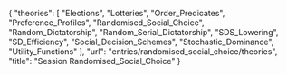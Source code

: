 {
    "theories": [
        "Elections",
        "Lotteries",
        "Order_Predicates",
        "Preference_Profiles",
        "Randomised_Social_Choice",
        "Random_Dictatorship",
        "Random_Serial_Dictatorship",
        "SDS_Lowering",
        "SD_Efficiency",
        "Social_Decision_Schemes",
        "Stochastic_Dominance",
        "Utility_Functions"
    ],
    "url": "entries/randomised_social_choice/theories",
    "title": "Session Randomised_Social_Choice"
}